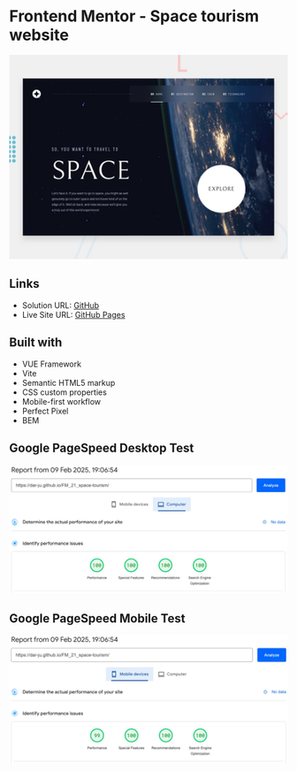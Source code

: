 # Frontend Mentor - Space tourism website

![Design preview for the Space tourism website coding challenge](./preview.jpg)

## Links

- Solution URL: [GitHub](https://github.com/dar-ju/dar-ju.github.io/tree/main/FM_21_space-tourism)
- Live Site URL: [GitHub Pages](https://dar-ju.github.io/FM_21_space-tourism/)

## Built with

- VUE Framework
- Vite
- Semantic HTML5 markup
- CSS custom properties
- Mobile-first workflow
- Perfect Pixel
- BEM

## Google PageSpeed Desktop Test

![Space tourism website Desktop Test](./desktop-test.jpg)

## Google PageSpeed Mobile Test

![Space tourism website Mobile Test](./mobile-test.jpg)
